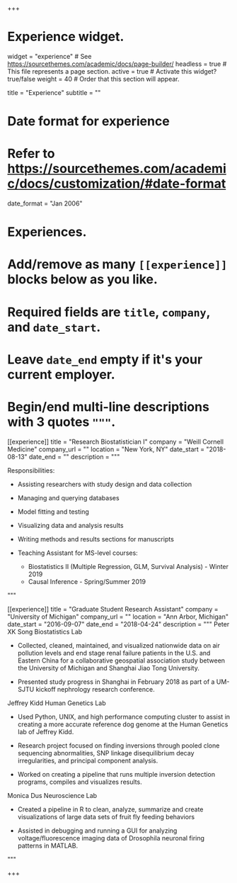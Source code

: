 +++
# Experience widget.
widget = "experience"  # See https://sourcethemes.com/academic/docs/page-builder/
headless = true  # This file represents a page section.
active = true  # Activate this widget? true/false
weight = 40  # Order that this section will appear.

title = "Experience"
subtitle = ""

# Date format for experience
#   Refer to https://sourcethemes.com/academic/docs/customization/#date-format
date_format = "Jan 2006"

# Experiences.
#   Add/remove as many `[[experience]]` blocks below as you like.
#   Required fields are `title`, `company`, and `date_start`.
#   Leave `date_end` empty if it's your current employer.
#   Begin/end multi-line descriptions with 3 quotes `"""`.
[[experience]]
  title = "Research Biostatistician I"
  company = "Weill Cornell Medicine"
  company_url = ""
  location = "New York, NY"
  date_start = "2018-08-13"
  date_end = ""
  description = """
  
  Responsibilities:
  
  * Assisting researchers with study design and data collection
  * Managing and querying databases
  * Model fitting and testing
  * Visualizing data and analysis results
  * Writing methods and results sections for manuscripts
  * Teaching Assistant for MS-level courses:
  
    * Biostatistics II (Multiple Regression, GLM, Survival Analysis) - Winter 2019
    * Causal Inference - Spring/Summer 2019
  
  """

[[experience]]
  title = "Graduate Student Research Assistant"
  company = "University of Michigan"
  company_url = ""
  location = "Ann Arbor, Michigan"
  date_start = "2016-09-07"
  date_end = "2018-04-24"
  description = """
  Peter XK Song Biostatistics Lab
  
  * Collected, cleaned, maintained, and visualized nationwide data on air pollution levels and end stage renal failure patients in the U.S. and Eastern China for a collaborative geospatial association study between the University of Michigan and Shanghai Jiao Tong University.
  
  * Presented study progress in Shanghai in February 2018 as part of a UM-SJTU kickoff nephrology research conference.
  
  
  Jeffrey Kidd Human Genetics Lab
  
  * Used Python, UNIX, and high performance computing cluster to assist in creating a more accurate reference dog genome at the Human Genetics lab of Jeffrey Kidd.
  
  * Research project focused on finding inversions through pooled clone sequencing abnormalities, SNP linkage disequilibrium decay irregularities, and principal component analysis.
  
  * Worked on creating a pipeline that runs multiple inversion detection programs, compiles and visualizes results.
  
  
  Monica Dus Neuroscience Lab
  
  * Created a pipeline in R to clean, analyze, summarize and create visualizations of large data sets of fruit fly feeding behaviors
  
  * Assisted in debugging and running a GUI for analyzing voltage/fluorescence imaging data of Drosophila neuronal firing patterns in MATLAB. 
  
  """

+++
